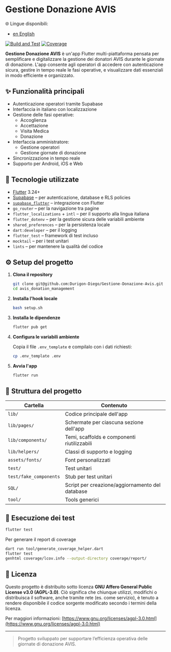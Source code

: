 # Gestione Donazione AVIS

🌐 Lingue disponibili:
- [en English](README.en.md)

[![Build and Test](https://github.com/Durigon-Diego/Gestione-Donazione-Avis/actions/workflows/flutter_test_and_badge.yml/badge.svg)](https://github.com/Durigon-Diego/Gestione-Donazione-Avis/actions/workflows/flutter_test_and_badge.yml)
[![Coverage](https://durigon-diego.github.io/Gestione-Donazione-Avis/coverage/20250430-113339-5729.svg)](https://durigon-diego.github.io/Gestione-Donazione-Avis/coverage/20250430-113339-5729/index.html) <!-- badge::coverage -->


**Gestione Donazione AVIS** è un'app Flutter multi-piattaforma pensata per semplificare e digitalizzare la gestione dei donatori AVIS durante le giornate di donazione.
L'app consente agli operatori di accedere con autenticazione sicura, gestire in tempo reale le fasi operative, e visualizzare dati essenziali in modo efficiente e organizzato.

## ✨ Funzionalità principali

- Autenticazione operatori tramite Supabase
- Interfaccia in italiano con localizzazione
- Gestione delle fasi operative:
  - Accoglienza
  - Accettazione
  - Visita Medica
  - Donazione
- Interfaccia amministratore:
  - Gestione operatori
  - Gestione giornate di donazione
- Sincronizzazione in tempo reale
- Supporto per Android, iOS e Web

## 🚀 Tecnologie utilizzate

- [Flutter](https://flutter.dev/) 3.24+
- [Supabase](https://supabase.com/) – per autenticazione, database e RLS policies
- [`supabase_flutter`](https://pub.dev/packages/supabase_flutter) – integrazione con Flutter
- `go_router` – per la navigazione tra pagine
- `flutter_localizations` + `intl` – per il supporto alla lingua italiana
- `flutter_dotenv` – per la gestione sicura delle variabili ambiente
- `shared_preferences` – per la persistenza locale
- `dart:developer` – per il logging
- `flutter_test` – framework di test incluso
- `mocktail` – per i test unitari
- `lints` – per mantenere la qualità del codice

## ⚙️ Setup del progetto

1. **Clona il repository**
   ```bash
   git clone git@github.com:Durigon-Diego/Gestione-Donazione-Avis.git avis_donation_management
   cd avis_donation_management
   ```

2. **Installa l'hook locale**
   ```bash
   bash setup.sh
   ```

3. **Installa le dipendenze**
   ```bash
   flutter pub get
   ```

4. **Configura le variabili ambiente**

   Copia il file `.env_template` e compilalo con i dati richiesti:

   ```bash
   cp .env_template .env
   ```

5. **Avvia l'app**
   ```bash
   flutter run
   ```

## 📁 Struttura del progetto

| Cartella               | Contenuto                                       |
|------------------------|-------------------------------------------------|
| `lib/`                 | Codice principale dell'app                      |
| `lib/pages/`           | Schermate per ciascuna sezione dell'app         |
| `lib/components/`      | Temi, scaffolds e componenti riutilizzabili     |
| `lib/helpers/`         | Classi di supporto e logging                    |
| `assets/fonts/`        | Font personalizzati                             |
| `test/`                | Test unitari                                    |
| `test/fake_components` | Stub per test unitari                           |
| `SQL/`                 | Script per creazione/aggiornamento del database |
| `tool/`                | Tools generici                                  |

## 🧪 Esecuzione dei test

```bash
flutter test
```

Per generare il report di coverage
```bash
dart run tool/generate_coverage_helper.dart
flutter test
genhtml coverage/lcov.info --output-directory coverage/report/
```

## 📝 Licenza

Questo progetto è distribuito sotto licenza **GNU Affero General Public License v3.0 (AGPL-3.0)**.
Ciò significa che chiunque utilizzi, modifichi o distribuisca il software, anche tramite rete (es. come servizio), è tenuto a rendere disponibile il codice sorgente modificato secondo i termini della licenza.

Per maggiori informazioni: [https://www.gnu.org/licenses/agpl-3.0.html](https://www.gnu.org/licenses/agpl-3.0.html)

---

> Progetto sviluppato per supportare l’efficienza operativa delle giornate di donazione AVIS.

